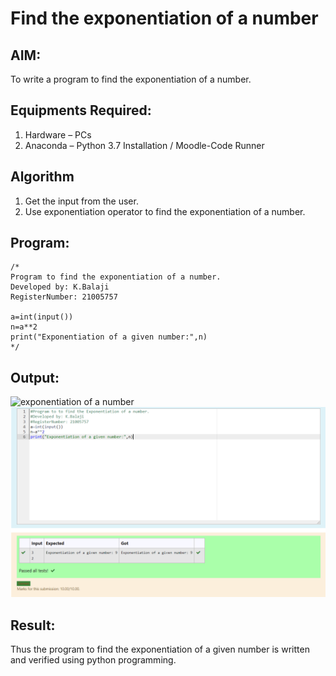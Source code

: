 # Find the exponentiation of a number

## AIM:
To write a program to find the exponentiation of a number.

## Equipments Required:
1. Hardware – PCs
2. Anaconda – Python 3.7 Installation / Moodle-Code Runner

## Algorithm
1. Get the input from the user.
2. Use exponentiation operator to find the exponentiation of a number.

## Program:
```
/*
Program to find the exponentiation of a number.
Developed by: K.Balaji
RegisterNumber: 21005757

a=int(input())
n=a**2
print("Exponentiation of a given number:",n)
*/
```

## Output:
![exponentiation of a number](expo.png)
![exponentiation of a number](output.png)


## Result:
Thus the program to find the exponentiation of a given number is written and verified using python programming.
